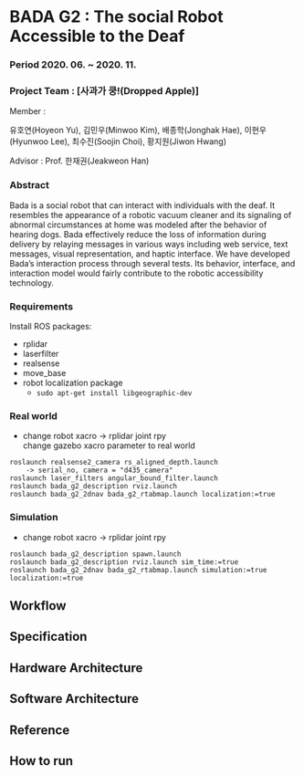 # BADA G2 : The social Robot Accessible to the Deaf

### Period 2020. 06. ~ 2020. 11.

### Project Team : [사과가 쿵!(Dropped Apple)]

Member :

유호연(Hoyeon Yu), 김민우(Minwoo Kim), 배종학(Jonghak Hae), 이현우(Hyunwoo Lee), 최수진(Soojin Choi), 황지원(Jiwon Hwang)

Advisor : Prof. 한재권(Jeakweon Han)

### Abstract 

Bada is a social robot that can interact with individuals with the deaf. It resembles the appearance of a robotic vacuum cleaner and its signaling of abnormal circumstances at home was modeled after the behavior of hearing dogs. Bada effectively reduce the loss of information during delivery by relaying messages in various ways including web service, text messages, visual representation, and haptic interface. We have developed Bada’s interaction process through several tests. Its behavior, interface, and interaction model would fairly contribute to the robotic accessibility technology.

### Requirements

Install ROS packages: 
- rplidar
- laserfilter
- realsense
- move_base
- robot localization package 
  - `sudo apt-get install libgeographic-dev`

### Real world
- change robot xacro -> rplidar joint rpy  
		change gazebo xacro parameter to real world 

```
roslaunch realsense2_camera rs_aligned_depth.launch 
	-> serial_no, camera = "d435_camera"
roslaunch laser_filters angular_bound_filter.launch 
roslaunch bada_g2_description rviz.launch 
roslaunch bada_g2_2dnav bada_g2_rtabmap.launch localization:=true
```

### Simulation
- change robot xacro -> rplidar joint rpy

```  
roslaunch bada_g2_description spawn.launch
roslaunch bada_g2_description rviz.launch sim_time:=true
roslaunch bada_g2_2dnav bada_g2_rtabmap.launch simulation:=true localization:=true
```



## Workflow
 
## Specification

## Hardware Architecture

## Software Architecture

## Reference

## How to run

